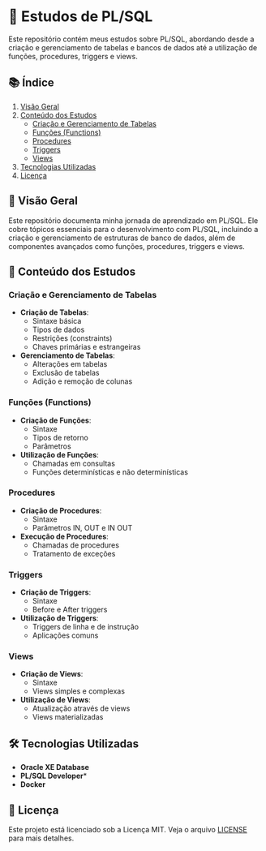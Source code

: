 # 📘 Estudos de PL/SQL

Este repositório contém meus estudos sobre PL/SQL, abordando desde a criação e gerenciamento de tabelas e bancos de dados até a utilização de funções, procedures, triggers e views.

## 📚 Índice

1. [Visão Geral](#-visão-geral)
2. [Conteúdo dos Estudos](#-conteúdo-dos-estudos)
   - [Criação e Gerenciamento de Tabelas](#criação-e-gerenciamento-de-tabelas)
   - [Funções (Functions)](#funções-functions)
   - [Procedures](#procedures)
   - [Triggers](#triggers)
   - [Views](#views)
3. [Tecnologias Utilizadas](#-tecnologias-utilizadas)
4. [Licença](#-licença)

## 🌟 Visão Geral

Este repositório documenta minha jornada de aprendizado em PL/SQL. Ele cobre tópicos essenciais para o desenvolvimento com PL/SQL, incluindo a criação e gerenciamento de estruturas de banco de dados, além de componentes avançados como funções, procedures, triggers e views.

## 📄 Conteúdo dos Estudos

### Criação e Gerenciamento de Tabelas

- **Criação de Tabelas**: 
  - Sintaxe básica
  - Tipos de dados
  - Restrições (constraints)
  - Chaves primárias e estrangeiras
- **Gerenciamento de Tabelas**: 
  - Alterações em tabelas
  - Exclusão de tabelas
  - Adição e remoção de colunas

### Funções (Functions)

- **Criação de Funções**: 
  - Sintaxe
  - Tipos de retorno
  - Parâmetros
- **Utilização de Funções**: 
  - Chamadas em consultas
  - Funções determinísticas e não determinísticas

### Procedures

- **Criação de Procedures**: 
  - Sintaxe
  - Parâmetros IN, OUT e IN OUT
- **Execução de Procedures**: 
  - Chamadas de procedures
  - Tratamento de exceções

### Triggers

- **Criação de Triggers**: 
  - Sintaxe
  - Before e After triggers
- **Utilização de Triggers**: 
  - Triggers de linha e de instrução
  - Aplicações comuns

### Views

- **Criação de Views**: 
  - Sintaxe
  - Views simples e complexas
- **Utilização de Views**: 
  - Atualização através de views
  - Views materializadas

## 🛠️ Tecnologias Utilizadas

- **Oracle XE Database**
- **PL/SQL Developer***
- **Docker**

## 📄 Licença

Este projeto está licenciado sob a Licença MIT. Veja o arquivo [LICENSE](LICENSE) para mais detalhes.
